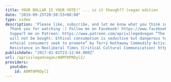 ```yaml
---
title: YOUR DOLLAR IS YOUR VOTE!" ... is it though?? (vegan edition
date: "2019-09-25T20:50:53+08:00"
type: video
description: 'Please like, subscribe, and let me know what you think in the comments!
  Thank you for watching :) Follow me on Facebook! https://www.facebook.com/aprivilegedvegan/
  Support me on Patreon: https://www.patreon.com/aprivilegedvegan “The Revolution
  will not be bought: Ethical consumption is seductive but dangerous to the values
  ethical consumers seek to promote” by Terry Hathaway Commodity Activism: Cultural
  Resistance in Neoliberal Times (Critical Cultural Communication) https://books.google.fr/books/about/Commodity_Activism.html?id=2nve6WXnZiAC&redir_esc=y'
publishdate: "2017-01-01T23:12:04.000Z"
url: /aprivilegedvegan/A0Mf0PRDylI/
providers:
  youtube:
    id: A0Mf0PRDylI
---
```

